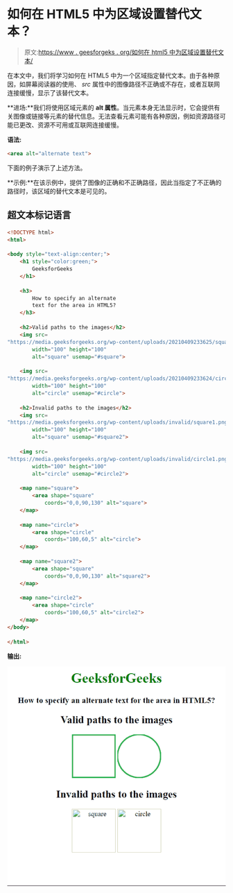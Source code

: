 # 如何在 HTML5 中为区域设置替代文本？

> 原文:[https://www . geesforgeks . org/如何在 html5 中为区域设置替代文本/](https://www.geeksforgeeks.org/how-to-set-an-alternate-text-for-area-in-html5/)

在本文中，我们将学习如何在 HTML5 中为一个区域指定替代文本。由于各种原因，如屏幕阅读器的使用、 *src* 属性中的图像路径不正确或不存在，或者互联网连接缓慢，显示了该替代文本。

**进场:**我们将使用区域元素的 **alt 属性**。当元素本身无法显示时，它会提供有关图像或链接等元素的替代信息。无法查看元素可能有各种原因，例如资源路径可能已更改、资源不可用或互联网连接缓慢。

**语法:**

```html
<area alt="alternate text">
```

下面的例子演示了上述方法。

**示例:**在该示例中，提供了图像的正确和不正确路径，因此当指定了不正确的路径时，该区域的替代文本是可见的。

## 超文本标记语言

```html
<!DOCTYPE html>
<html>

<body style="text-align:center;">
    <h1 style="color:green;">
        GeeksforGeeks
    </h1>

    <h3>
        How to specify an alternate
        text for the area in HTML5?
    </h3>

    <h2>Valid paths to the images</h2>
    <img src=
"https://media.geeksforgeeks.org/wp-content/uploads/20210409233625/square.png"
        width="100" height="100"
        alt="square" usemap="#square">

    <img src=
"https://media.geeksforgeeks.org/wp-content/uploads/20210409233624/circle.png" 
        width="100" height="100"
        alt="circle" usemap="#circle">

    <h2>Invalid paths to the images</h2>
    <img src=
"https://media.geeksforgeeks.org/wp-content/uploads/invalid/square1.png" 
        width="100" height="100"
        alt="square" usemap="#square2">

    <img src=
"https://media.geeksforgeeks.org/wp-content/uploads/invalid/circle1.png"
        width="100" height="100"
        alt="circle" usemap="#circle2">

    <map name="square">
        <area shape="square" 
            coords="0,0,90,130" alt="square">
    </map>

    <map name="circle">
        <area shape="circle" 
            coords="100,60,5" alt="circle">
    </map>

    <map name="square2">
        <area shape="square" 
            coords="0,0,90,130" alt="square2">
    </map>

    <map name="circle2">
        <area shape="circle" 
            coords="100,60,5" alt="circle2">
    </map>
</body>

</html>
```

**输出:**

![](img/c4d1e9503b3cf7d8af7446b24163bbd7.png)